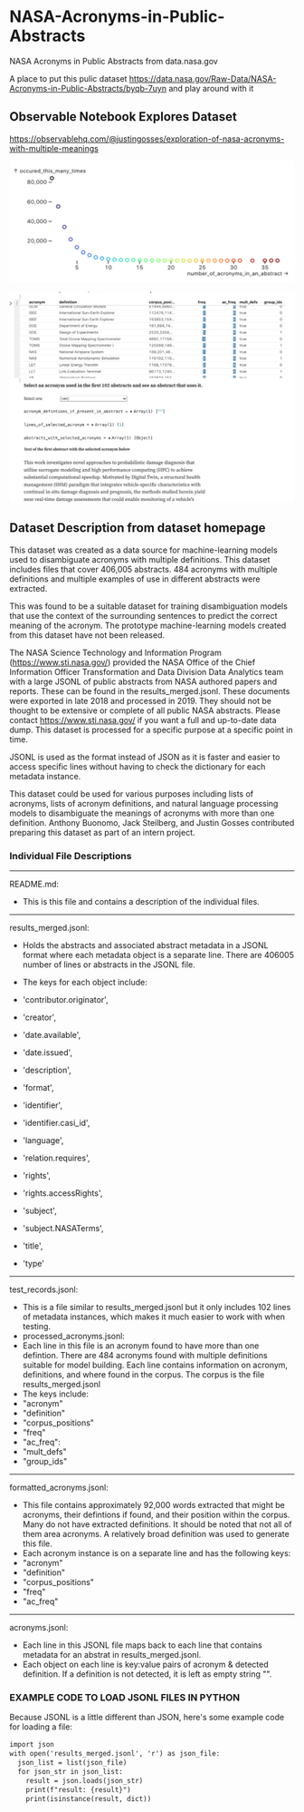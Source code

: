 # NASA-Acronyms-in-Public-Abstracts
NASA Acronyms in Public Abstracts from data.nasa.gov

A place to put this pulic dataset https://data.nasa.gov/Raw-Data/NASA-Acronyms-in-Public-Abstracts/byqb-7uyn and play around with it

## Observable Notebook Explores Dataset

<a href="https://observablehq.com/@justingosses/exploration-of-nasa-acronyms-with-multiple-meanings">https://observablehq.com/@justingosses/exploration-of-nasa-acronyms-with-multiple-meanings</a>

![Chart showing how many acronyms occur in how many abstracts](acronyms_chart.png "Chart showing how many acronyms occur in how many abstracts")

![Observable notebook](observablenotebook.png "Observable notebook")



## Dataset Description from dataset homepage 

This dataset was created as a data source for machine-learning models used to disambiguate acronyms with multiple definitions. This dataset includes files that cover 406,005 abstracts. 484 acronyms with multiple definitions and multiple examples of use in different abstracts were extracted.

This was found to be a suitable dataset for training disambiguation models that use the context of the surrounding sentences to predict the correct meaning of the acronym. The prototype machine-learning models created from this dataset have not been released.


The NASA Science Technology and Information Program (https://www.sti.nasa.gov/) provided the NASA Office of the Chief Information Officer Transformation and Data Division Data Analytics team with a large JSONL of public abstracts from NASA authored papers and reports. These can be found in the results_merged.jsonl. These documents were exported in late 2018 and processed in 2019. They should not be thought to be extensive or complete of all public NASA abstracts. Please contact https://www.sti.nasa.gov/ if you want a full and up-to-date data dump. This dataset is processed for a specific purpose at a specific point in time.

JSONL is used as the format instead of JSON as it is faster and easier to access specific lines without having to check the dictionary for each metadata instance.

This dataset could be used for various purposes including lists of acronyms, lists of acronym definitions, and natural language processing models to disambiguate the meanings of acronyms with more than one definition. Anthony Buonomo, Jack Steilberg, and Justin Gosses contributed preparing this dataset as part of an intern project.


### Individual File Descriptions 
--------------------------------------------------
README.md:


- This is this file and contains a description of the individual files.

--------------------------------------------------
results_merged.jsonl:

- Holds the abstracts and associated abstract metadata in a JSONL format where each metadata object is a separate line. There are 406005 number of lines or abstracts in the JSONL file.

- The keys for each object include:
- 'contributor.originator',
- 'creator',
- 'date.available',
- 'date.issued',
- 'description',
- 'format',
- 'identifier',
- 'identifier.casi_id',
- 'language',
- 'relation.requires',
- 'rights',
- 'rights.accessRights',
- 'subject',
- 'subject.NASATerms',
- 'title',
- 'type'

--------------------------------------------------
test_records.jsonl:


- This is a file similar to results_merged.jsonl but it only includes 102 lines of metadata instances, which makes it much easier to work with when testing.
- processed_acronyms.jsonl:
- Each line in this file is an acronym found to have more than one defintion. There are 484 acronyms found with multiple definitions suitable for model building. Each line contains information on acronym, definitions, and where found in the corpus. The corpus is the file results_merged.jsonl
- The keys include:
- "acronym"
- "definition"
- "corpus_positions"
- "freq"
- "ac_freq":
- "mult_defs"
- "group_ids"

--------------------------------------------------
formatted_acronyms.jsonl:

- This file contains approximately 92,000 words extracted that might be acronyms, their defintions if found, and their position within the corpus. Many do not have extracted definitions. It should be noted that not all of them area acronyms. A relatively broad definition was used to generate this file.
- Each acronym instance is on a separate line and has the following keys:
- "acronym"
- "definition"
- "corpus_positions"
- "freq"
- "ac_freq"
--------------------------------------------------
acronyms.jsonl:

- Each line in this JSONL file maps back to each line that contains metadata for an abstrat in results_merged.jsonl.
- Each object on each line is key:value pairs of acronym & detected definition. If a definition is not detected, it is left as empty string "".

### EXAMPLE CODE TO LOAD JSONL FILES IN PYTHON

Because JSONL is a little different than JSON, here's some example code for loading a file:
```
import json
with open('results_merged.jsonl', 'r') as json_file:
  json_list = list(json_file)
  for json_str in json_list:
    result = json.loads(json_str)
    print(f"result: {result}")
    print(isinstance(result, dict))



